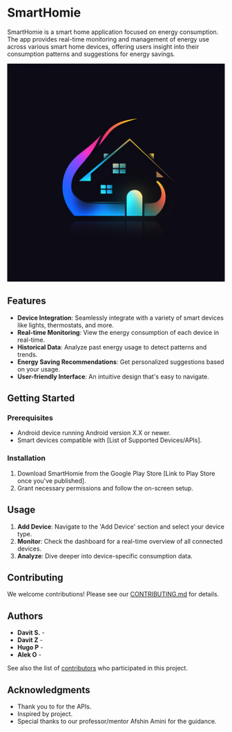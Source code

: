 # SmartHomie

SmartHomie is a smart home application focused on energy consumption. The app provides real-time monitoring and management of energy use across various smart home devices, offering users insight into their consumption patterns and suggestions for energy savings.

![App Logo](Logo.png)

## Features

- **Device Integration**: Seamlessly integrate with a variety of smart devices like lights, thermostats, and more.
- **Real-time Monitoring**: View the energy consumption of each device in real-time.
- **Historical Data**: Analyze past energy usage to detect patterns and trends.
- **Energy Saving Recommendations**: Get personalized suggestions based on your usage.
- **User-friendly Interface**: An intuitive design that's easy to navigate.

## Getting Started

### Prerequisites

- Android device running Android version X.X or newer.
- Smart devices compatible with [List of Supported Devices/APIs].

### Installation

1. Download SmartHomie from the Google Play Store [Link to Play Store once you've published].
2. Grant necessary permissions and follow the on-screen setup.

## Usage

1. **Add Device**: Navigate to the 'Add Device' section and select your device type.
2. **Monitor**: Check the dashboard for a real-time overview of all connected devices.
3. **Analyze**: Dive deeper into device-specific consumption data.

## Contributing

We welcome contributions! Please see our [CONTRIBUTING.md](link-to-contributing.md-if-you-have-one) for details.

## Authors

- **Davit S.** - 
- **Davit Z** -
- **Hugo P** -
- **Alek O** -

See also the list of [contributors](link-to-contributors-page-if-you-have-one) who participated in this project.


## Acknowledgments

- Thank you to for the APIs.
- Inspired by project.
- Special thanks to our professor/mentor Afshin Amini for the guidance.

